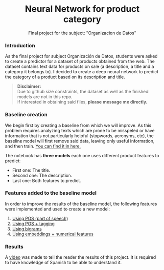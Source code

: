 <h1 align="center">Neural Network for product category</h1>

<p align="center">Final project for the subject: "Organizacion de Datos"</p>

### Introduction
<p>As the final project for subject Organización de Datos, students were asked to create a predictor for a dataset of products obtained from the web. The dataset contains text data for products on sale (a description, a title and a category it belongs to). I decided to create a deep neural network to predict the category of a product based on its description and title.</p>

> **Disclaimer:**\
Due to github size constraints, the dataset as well as the finished models are not in this repo.\
If interested in obtaining said files, **please message me directly.**

### Baseline creation
We begin first by creating a baseline from which we will improve. As this problem requires analyzing texts which are prone to be misspeled or have information that is not particularly helpful (stopwords, acronyms, etc), the baseline model will first remove said data, leaving only useful information, and then train. [You can find it in here.](https://colab.research.google.com/drive/1frsrD29tUWh33vsiXPo6wChP4cQ5_gVJ?usp=share_link)

The notebook has **three models** each one uses different product features to predict:
- First one: The title.
- Second one: The description.
- Last one: Both features to predict.

### Features added to the baseline model
In order to improve the results of the baseline model, the following features were implemented and used to create a new model:
1. [Using POS (part of speech)](https://colab.research.google.com/drive/13Ou-Jh2i8SPvMN42efMNg_Re93KI7m7q?usp=sharing)
2. [Using POS + tagging](https://colab.research.google.com/drive/1frsrD29tUWh33vsiXPo6wChP4cQ5_gVJ?usp=sharing)
3. [Using bigrams](https://colab.research.google.com/drive/1h8jr82U0anzDZWQ1TvlVH8GsHi2QorVF?usp=sharing)
4. [Using embeddings + numerical features](https://colab.research.google.com/drive/14b3HpW5X5HK-uVp94g0VPBXaHfQ-5dCK?usp=sharing)
   
### Results
A [video](https://drive.google.com/file/d/17l2gvz3ce164jS1Q0LXfRQXvAvz45MwM/view?usp=sharing) was made to tell the reader the results of this project. It is required to have knowledge of Spanish to be able to understand it.
